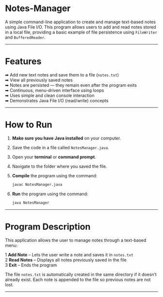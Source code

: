 
# Notes-Manager

A simple command-line application to create and manage text-based notes using Java File I/O.
This program allows users to add and read notes stored in a local file, providing a basic example of file persistence using `FileWriter` and `BufferedReader`.

---

# Features

➡ Add new text notes and save them to a file (`notes.txt`)  
➡ View all previously saved notes  
➡ Notes are persisted — they remain even after the program exits  
➡ Continuous, menu-driven interface using loops  
➡ Uses simple and clean console interaction  
➡ Demonstrates Java File I/O (read/write) concepts

---


# How to Run

1. **Make sure you have Java installed** on your computer.
2. Save the code in a file called `NotesManager.java`.
3. Open your **terminal** or **command prompt**.
4. Navigate to the folder where you saved the file.
5. **Compile** the program using the command:

   ```bash
   javac NotesManager.java
   ```
6. **Run** the program using the command:

   ```bash
   java NotesManager
   ```

---

# Program Description

This application allows the user to manage notes through a text-based menu:

1️ **Add Note** – Lets the user write a note and saves it in `notes.txt`  
2️ **Read Notes** – Displays all notes previously saved in the file  
3️ **Exit** – Ends the program

The file `notes.txt` is automatically created in the same directory if it doesn’t already exist.
Each note is appended to the file so previous notes are not lost.

---
